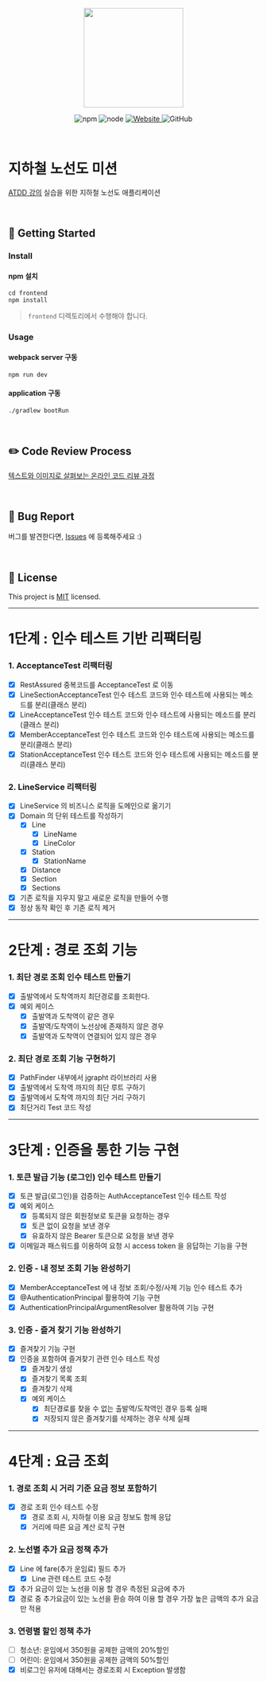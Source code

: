 <p align="center">
    <img width="200px;" src="https://raw.githubusercontent.com/woowacourse/atdd-subway-admin-frontend/master/images/main_logo.png"/>
</p>
<p align="center">
  <img alt="npm" src="https://img.shields.io/badge/npm-%3E%3D%205.5.0-blue">
  <img alt="node" src="https://img.shields.io/badge/node-%3E%3D%209.3.0-blue">
  <a href="https://edu.nextstep.camp/c/R89PYi5H" alt="nextstep atdd">
    <img alt="Website" src="https://img.shields.io/website?url=https%3A%2F%2Fedu.nextstep.camp%2Fc%2FR89PYi5H">
  </a>
  <img alt="GitHub" src="https://img.shields.io/github/license/next-step/atdd-subway-service">
</p>

<br>

# 지하철 노선도 미션
[ATDD 강의](https://edu.nextstep.camp/c/R89PYi5H) 실습을 위한 지하철 노선도 애플리케이션

<br>

## 🚀 Getting Started

### Install
#### npm 설치
```
cd frontend
npm install
```
> `frontend` 디렉토리에서 수행해야 합니다.

### Usage
#### webpack server 구동
```
npm run dev
```
#### application 구동
```
./gradlew bootRun
```
<br>

## ✏️ Code Review Process
[텍스트와 이미지로 살펴보는 온라인 코드 리뷰 과정](https://github.com/next-step/nextstep-docs/tree/master/codereview)

<br>

## 🐞 Bug Report

버그를 발견한다면, [Issues](https://github.com/next-step/atdd-subway-service/issues) 에 등록해주세요 :)

<br>

## 📝 License

This project is [MIT](https://github.com/next-step/atdd-subway-service/blob/master/LICENSE.md) licensed.

---

# 1단계 : 인수 테스트 기반 리팩터링

### 1. AcceptanceTest 리팩터링
- [X] RestAssured 중복코드를 AcceptanceTest 로 이동
- [X] LineSectionAcceptanceTest 인수 테스트 코드와 인수 테스트에 사용되는 메소드를 분리(클래스 분리)
- [X] LineAcceptanceTest 인수 테스트 코드와 인수 테스트에 사용되는 메소드를 분리(클래스 분리)
- [X] MemberAcceptanceTest 인수 테스트 코드와 인수 테스트에 사용되는 메소드를 분리(클래스 분리)
- [X] StationAcceptanceTest 인수 테스트 코드와 인수 테스트에 사용되는 메소드를 분리(클래스 분리)

### 2. LineService 리팩터링
- [X] LineService 의 비즈니스 로직을 도메인으로 옮기기
- [X] Domain 의 단위 테스트를 작성하기
    - [X] Line
      - [X] LineName
      - [X] LineColor
    - [X] Station
      - [X] StationName
    - [X] Distance
    - [X] Section
    - [X] Sections
- [X] 기존 로직을 지우지 말고 새로운 로직을 만들어 수행
- [X] 정상 동작 확인 후 기존 로직 제거

---

# 2단계 : 경로 조회 기능

### 1. 최단 경로 조회 인수 테스트 만들기
- [X] 출발역에서 도착역까지 최단경로를 조회한다.
- [X] 예외 케이스
    - [X] 출발역과 도착역이 같은 경우
    - [X] 출발역/도착역이 노선상에 존재하지 않은 경우
    - [X] 출발역과 도착역이 연결되어 있지 않은 경우

### 2. 최단 경로 조회 기능 구현하기
- [X] PathFinder 내부에서 jgrapht 라이브러리 사용
- [X] 출발역에서 도착역 까지의 최단 루트 구하기
- [X] 출발역에서 도착역 까지의 최단 거리 구하기
- [X] 최단거리 Test 코드 작성

---

# 3단계 : 인증을 통한 기능 구현

### 1. 토큰 발급 기능 (로그인) 인수 테스트 만들기
- [X] 토큰 발급(로그인)을 검증하는 AuthAcceptanceTest 인수 테스트 작성
- [X] 예외 케이스
    - [X] 등록되지 않은 회원정보로 토큰을 요청하는 경우
    - [X] 토큰 없이 요청을 보낸 경우
    - [X] 유효하지 않은 Bearer 토큰으로 요청을 보낸 경우
- [X] 이메일과 패스워드를 이용하여 요청 시 access token 을 응답하는 기능을 구현

### 2. 인증 - 내 정보 조회 기능 완성하기
- [X] MemberAcceptanceTest 에 내 정보 조회/수정/사제 기능 인수 테스트 추가
- [X] @AuthenticationPrincipal 활용하여 기능 구현
- [X] AuthenticationPrincipalArgumentResolver 활용하여 기능 구현

### 3. 인증 - 즐겨 찾기 기능 완성하기
- [X] 즐겨찾기 기능 구현
- [X] 인증을 포함하여 즐겨찾기 관련 인수 테스트 작성
    - [X] 즐겨찾기 생성
    - [X] 즐겨찾기 목록 조회
    - [X] 즐겨찾기 삭제
    - [X] 예외 케이스
        - [X] 최단경로를 찾을 수 없는 출발역/도착역인 경우 등록 실패
        - [X] 저장되지 않은 즐겨찾기를 삭제하는 경우 삭제 실패

---

# 4단계 : 요금 조회

### 1. 경로 조회 시 거리 기준 요금 정보 포함하기
- [X] 경로 조회 인수 테스트 수정
    - [X] 경로 조회 시, 지하철 이용 요금 정보도 함께 응답
    - [X] 거리에 따른 요금 계산 로직 구현

### 2. 노선별 추가 요금 정책 추가
- [X] Line 에 fare(추가 운임료) 필드 추가
    - [X] Line 관련 테스트 코드 수정
- [X] 추가 요금이 있는 노선을 이용 할 경우 측정된 요금에 추가
- [X] 경로 중 추가요금이 있는 노선을 환승 하여 이용 할 경우 가장 높은 금액의 추가 요금만 적용

### 3. 연령별 할인 정책 추가
- [ ] 청소년: 운임에서 350원을 공제한 금액의 20%할인
- [ ] 어린이: 운임에서 350원을 공제한 금액의 50%할인
- [X] 비로그인 유저에 대해서는 경로조회 시 Exception 발생함